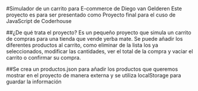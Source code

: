#Simulador de un carrito para E-commerce de Diego van Gelderen
Este proyecto es para ser presentado como Proyecto final para el cuso de JavaScript de Coderhouse

##¿De qué trata el proyecto?
Es un pequeño proyecto que simula un carrito de compras para una tienda que vende yerba mate. Se puede añadir los diferentes productos al carrito, como eliminar de la lista los ya seleccionados, modificar las cantidades, ver el total de la compra y vaciar el carrito o confirmar su compra.

##Se crea un productos.json para añadir los productos que queremos mostrar en el proyecto de manera externa y se utiliza localStorage para guardar la información